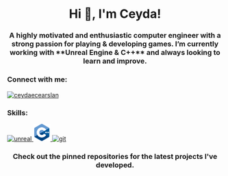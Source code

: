 <h1 align="center">Hi 👋, I'm Ceyda!</h1>
<h3 align="center">A highly motivated and enthusiastic computer engineer with a strong passion for playing & developing games. I’m currently working with **Unreal Engine & C++** and always looking to learn and improve.

<h3 align="left">Connect with me:</h3>
<p align="left">
<a href="https://linkedin.com/in/ceydaecearslan" target="blank"><img align="center" src="https://raw.githubusercontent.com/rahuldkjain/github-profile-readme-generator/master/src/images/icons/Social/linked-in-alt.svg" alt="ceydaecearslan" height="30" width="40" /></a>
</p>

<h3 align="left">Skills:</h3>
<p align="left"><a href="https://unrealengine.com/" target="_blank" rel="noreferrer"> <img src="https://raw.githubusercontent.com/kenangundogan/fontisto/036b7eca71aab1bef8e6a0518f7329f13ed62f6b/icons/svg/brand/unreal-engine.svg" alt="unreal" width="40" height="40"/> </a> <a href="https://www.w3schools.com/cpp/" target="_blank" rel="noreferrer"> <img src="https://raw.githubusercontent.com/devicons/devicon/master/icons/cplusplus/cplusplus-original.svg" alt="cplusplus" width="40" height="40"/> </a> <a href="https://git-scm.com/" target="_blank" rel="noreferrer"> <img src="https://www.vectorlogo.zone/logos/git-scm/git-scm-icon.svg" alt="git" width="40" height="40"/> </a>  </p>

<h3 align="center">Check out the pinned repositories for the latest projects I've developed.</h3>

